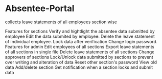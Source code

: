 # Absentee-Portal
collects leave statements of all employees section wise

Features for sections
    Verify and hightlight the absentee data submitted by employee
    Edit the data submited by employee.
    Delete the leave statement of individual employee.
    Lock data after verification
    Change login password.
Features for admin
    Edit employees of all sections
    Export leave statements of all sections in single file
    Delete leave statements of all sections
    Change approvers of sections
    Lock/Unlock data submitted by sections to prevent over writing and alteration of data
    Reset other section's password
    View old data
    Add/delete section
    Get notification when a section locks and submit data